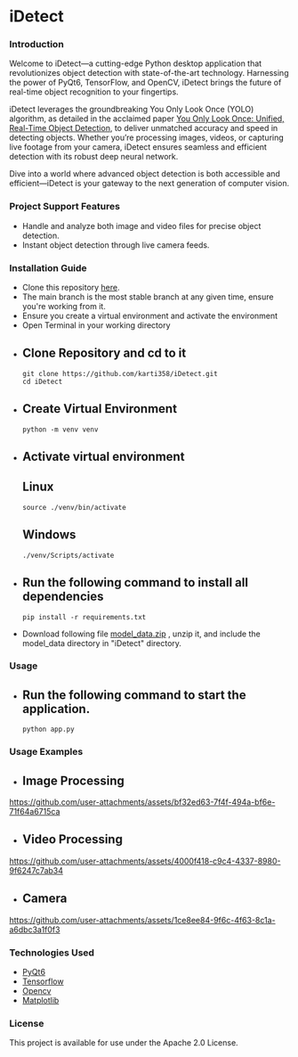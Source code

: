 # iDetect
### Introduction
Welcome to iDetect—a cutting-edge Python desktop application that revolutionizes object detection with state-of-the-art technology. Harnessing the power of PyQt6, TensorFlow, and OpenCV, iDetect brings the future of real-time object recognition to your fingertips.

iDetect leverages the groundbreaking You Only Look Once (YOLO) algorithm, as detailed in the acclaimed paper [You Only Look Once: Unified, Real-Time Object Detection](https://arxiv.org/pdf/1506.02640), to deliver unmatched accuracy and speed in detecting objects. Whether you’re processing images, videos, or capturing live footage from your camera, iDetect ensures seamless and efficient detection with its robust deep neural network.

Dive into a world where advanced object detection is both accessible and efficient—iDetect is your gateway to the next generation of computer vision.
### Project Support Features
* Handle and analyze both image and video files for precise object detection.
* Instant object detection through live camera feeds.
### Installation Guide
* Clone this repository [here](https://github.com/karti358/iDetect.git).
* The main branch is the most stable branch at any given time, ensure you're working from it.
* Ensure you create a virtual environment and activate the environment
* Open Terminal in your working directory
* ## Clone Repository and cd to it
      git clone https://github.com/karti358/iDetect.git
      cd iDetect
* ## Create Virtual Environment
      python -m venv venv
* ## Activate virtual environment
  ## Linux
      source ./venv/bin/activate
  ## Windows
      ./venv/Scripts/activate
* ## Run the following command to install all dependencies
      pip install -r requirements.txt
* Download following file [model_data.zip](https://www.mediafire.com/file/6xc8mhm80pungv2/model_data.zip/file) , unzip it, and include the model_data directory in "iDetect" directory.
### Usage
* ## Run the following command to start the application.
      python app.py
### Usage Examples
* ## Image Processing
https://github.com/user-attachments/assets/bf32ed63-7f4f-494a-bf6e-71f64a6715ca
* ## Video Processing
https://github.com/user-attachments/assets/4000f418-c9c4-4337-8980-9f6247c7ab34
* ## Camera
https://github.com/user-attachments/assets/1ce8ee84-9f6c-4f63-8c1a-a6dbc3a1f0f3
### Technologies Used
* [PyQt6](https://doc.qt.io/qtforpython-6/index.html#)
* [Tensorflow](https://www.tensorflow.org/api_docs/python/tf)
* [Opencv](https://docs.opencv.org/4.x/index.html)
* [Matplotlib](https://matplotlib.org/)
### License
This project is available for use under the Apache 2.0 License.
